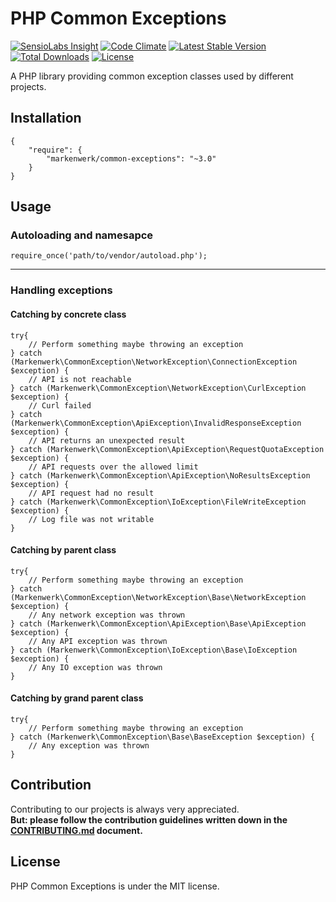 # PHP Common Exceptions

[![SensioLabs Insight](https://img.shields.io/sensiolabs/i/36a9a695-37c5-4836-bd15-33a0d03ee915.svg)](https://insight.sensiolabs.com/projects/36a9a695-37c5-4836-bd15-33a0d03ee915)
[![Code Climate](https://codeclimate.com/github/markenwerk/php-common-exceptions/badges/gpa.svg)](https://codeclimate.com/github/markenwerk/php-common-exceptions)
[![Latest Stable Version](https://poser.pugx.org/markenwerk/common-exceptions/v/stable)](https://packagist.org/packages/markenwerk/common-exceptions)
[![Total Downloads](https://poser.pugx.org/markenwerk/common-exceptions/downloads)](https://packagist.org/packages/markenwerk/common-exceptions)
[![License](https://poser.pugx.org/markenwerk/common-exceptions/license)](https://packagist.org/packages/markenwerk/common-exceptions)

A PHP library providing common exception classes used by different projects.

## Installation

```{json}
{
   	"require": {
        "markenwerk/common-exceptions": "~3.0"
    }
}
```

## Usage

### Autoloading and namesapce

```{php}  
require_once('path/to/vendor/autoload.php');
```

---

### Handling exceptions

#### Catching by concrete class

```{php}
try{
	// Perform something maybe throwing an exception
} catch (Markenwerk\CommonException\NetworkException\ConnectionException $exception) {
	// API is not reachable
} catch (Markenwerk\CommonException\NetworkException\CurlException $exception) {
	// Curl failed
} catch (Markenwerk\CommonException\ApiException\InvalidResponseException $exception) {
	// API returns an unexpected result
} catch (Markenwerk\CommonException\ApiException\RequestQuotaException $exception) {
	// API requests over the allowed limit
} catch (Markenwerk\CommonException\ApiException\NoResultsException $exception) {
	// API request had no result
} catch (Markenwerk\CommonException\IoException\FileWriteException $exception) {
	// Log file was not writable
}

```

#### Catching by parent class

```{php}
try{
	// Perform something maybe throwing an exception
} catch (Markenwerk\CommonException\NetworkException\Base\NetworkException $exception) {
	// Any network exception was thrown
} catch (Markenwerk\CommonException\ApiException\Base\ApiException $exception) {
	// Any API exception was thrown
} catch (Markenwerk\CommonException\IoException\Base\IoException $exception) {
	// Any IO exception was thrown
}

```

#### Catching by grand parent class

```{php}
try{
	// Perform something maybe throwing an exception
} catch (Markenwerk\CommonException\Base\BaseException $exception) {
	// Any exception was thrown
} 

```

## Contribution

Contributing to our projects is always very appreciated.  
**But: please follow the contribution guidelines written down in the [CONTRIBUTING.md](https://github.com/markenwerk/php-common-exceptions/blob/master/CONTRIBUTING.md) document.**

## License

PHP Common Exceptions is under the MIT license.
